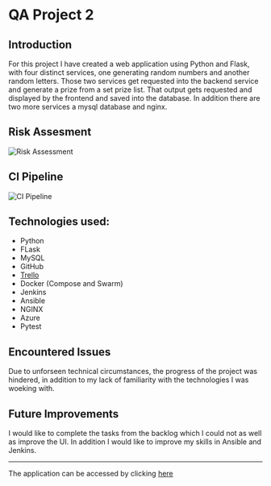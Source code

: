 # QA Project 2

## Introduction 
 
 For this project I have created a web application using Python and Flask, with four distinct services, one generating random numbers
 and another random letters. Those two services get requested into the backend service and generate a prize from a set prize list.
 That output gets requested and displayed by the frontend and saved into the database. In addition there are two more services a mysql
 database and nginx.

## Risk Assesment 

![Risk Assessment](https://github.com/stefangelova/project2/blob/master/documentation/Capture.PNG)

## CI Pipeline 

![CI Pipeline](https://github.com/stefangelova/project2/blob/master/documentation/Untitled%20Diagram%20(2).jpg)

## Technologies used:

 + Python
 + FLask
 + MySQL
 + GitHub
 + [Trello](https://trello.com/b/IhLz0K3P/qa2)
 + Docker (Compose and Swarm)
 + Jenkins
 + Ansible
 + NGINX
 + Azure
 + Pytest
 
## Encountered Issues 

Due to unforseen technical circumstances, the progress of the project was hindered, in addition to my lack of familiarity with the technologies I was woeking with.
 
## Future Improvements 

I would like to complete the tasks from the backlog which I could not as well as improve the UI. In addition I would like to improve my skills in Ansible and Jenkins.


 
 -----------------------------------------------------------------------------
The application can be accessed by clicking [here](http://51.104.16.150)


